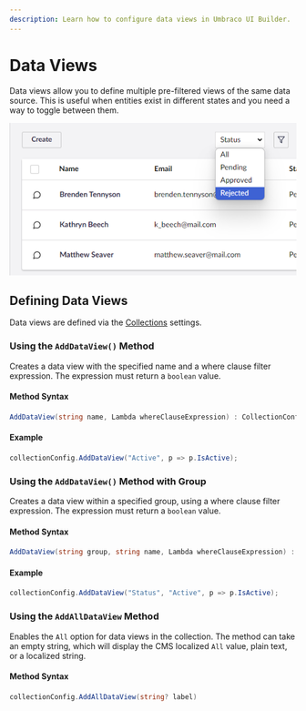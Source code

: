 ```yaml
---
description: Learn how to configure data views in Umbraco UI Builder.
---
```


# Data Views

Data views allow you to define multiple pre-filtered views of the same data source. This is useful when entities exist in different states and you need a way to toggle between them.

![Data Views](../images/data_views.png)

## Defining Data Views

Data views are defined via the [Collections](../collections/overview.md) settings.

### Using the `AddDataView()` Method

Creates a data view with the specified name and a where clause filter expression. The expression must return a `boolean` value.

#### Method Syntax

```cs
AddDataView(string name, Lambda whereClauseExpression) : CollectionConfigBuilder<TEntityType>
```

#### Example

````csharp
collectionConfig.AddDataView("Active", p => p.IsActive);
````

### Using the `AddDataView()` Method with Group

Creates a data view within a specified group, using a where clause filter expression. The expression must return a  `boolean` value.

#### Method Syntax

```cs
AddDataView(string group, string name, Lambda whereClauseExpression) : CollectionConfigBuilder<TEntityType>
```

#### Example

````csharp
collectionConfig.AddDataView("Status", "Active", p => p.IsActive);
````

### Using the `AddAllDataView` Method

Enables the `All` option for data views in the collection. The method can take an empty string, which will display the CMS localized `All` value, plain text, or a localized string.

#### Method Syntax

```cs
collectionConfig.AddAllDataView(string? label)
```

